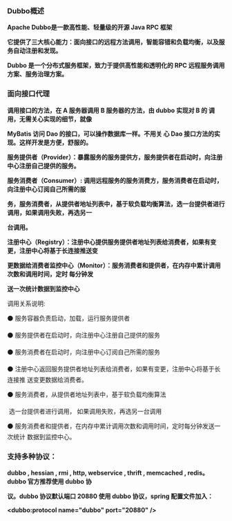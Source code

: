 ### Dubbo概述

**Apache Dubbo是一款高性能、轻量级的开源 Java RPC 框架**

**它提供了三大核心能力：面向接口的远程方法调用，智能容错和负载均衡，以及服务自动注册和发现。**

**Dubbo 是一个分布式服务框架，致力于提供高性能和透明化的 RPC 远程服务调用方案、服务治理方案。**



### 面向接口代理

**调用接口的方法，在 A 服务器调用 B 服务器的方法，由 dubbo 实现对 B 的 调用，无需关心实现的细节，就像** 

**MyBatis 访问 Dao 的接口，可以操作数据库一样。不用关 心 Dao 接口方法的实现。这样开发是方便，舒服的。**



**服务提供者（Provider）：暴露服务的服务提供方，服务提供者在启动时，向注册中心注册自己提供的服务。** 

**服务消费者（Consumer）: 调用远程服务的服务消费方，服务消费者在启动时，向注册中心订阅自己所需的服**

**务，服务消费者，从提供者地址列表中，基于软负载均衡算法，选一台提供者进行调用，如果调用失败，再选另一**

**台调用。** 

**注册中心（Registry）：注册中心提供服务提供者地址列表给消费者，如果有变更，注册中心将基于长连接推送变**

**更数据给消费者监控中心（Monitor）：服务消费者和提供者，在内存中累计调用次数和调用时间，定时 每分钟发**

**送一次统计数据到监控中心**





调用关系说明: 

⚫ 服务容器负责启动，加载，运行服务提供者

⚫ 服务提供者在启动时，向注册中心注册自己提供的服务

⚫ 服务消费者在启动时，向注册中心订阅自己所需的服务

⚫ 注册中心返回服务提供者地址列表给消费者，如果有变更，注册中心将基于长连接推 送变更数据给消费者。 

⚫ 服务消费者，从提供者地址列表中，基于软负载均衡算法

​      选一台提供者进行调用， 如果调用失败，再选另一台调用

⚫ 服务消费者和提供者，在内存中累计调用次数和调用时间，定时每分钟发送一次统计 数据到监控中心。



### 支持多种协议：

**dubbo , hessian , rmi , http, webservice , thrift , memcached , redis。 dubbo 官方推荐使用 dubbo 协**

**议。dubbo 协议默认端口 20880 使用 dubbo 协议，spring 配置文件加入：**

**<dubbo:protocol name="dubbo" port="20880" />**